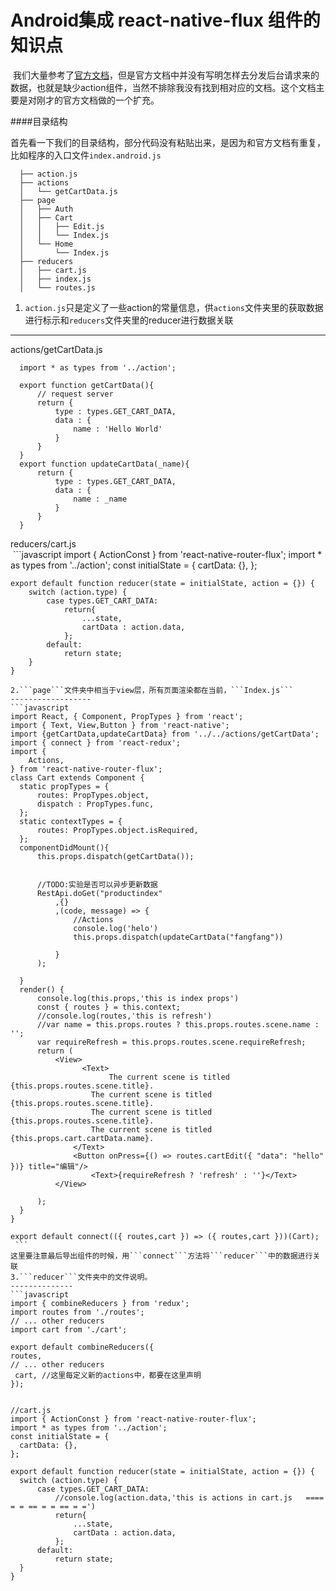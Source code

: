 # Android集成 react-native-flux 组件的知识点
  
  我们大量参考了[官方文档](https://github.com/aksonov/react-native-router-flux/blob/master/docs/REDUX_FLUX.md)，但是官方文档中并没有写明怎样去分发后台请求来的数据，也就是缺少action组件，当然不排除我没有找到相对应的文档。这个文档主要是对刚才的官方文档做的一个扩充。
  
####目录结构

首先看一下我们的目录结构，部分代码没有粘贴出来，是因为和官方文档有重复，比如程序的入口文件```index.android.js```
```
  ├── action.js
  ├── actions
  │   └── getCartData.js
  ├── page
  │   ├── Auth
  │   ├── Cart
  │   │   ├── Edit.js
  │   │   └── Index.js
  │   └── Home
  │       └── Index.js
  ├── reducers
  │   ├── cart.js
  │   ├── index.js
  │   └── routes.js
  ```
1. ```action.js```只是定义了一些action的常量信息，供```actions```文件夹里的获取数据进行标示和```reducers```文件夹里的reducer进行数据关联
---------------------
  actions/getCartData.js
  ```
    import * as types from '../action';

    export function getCartData(){
        // request server
        return {
            type : types.GET_CART_DATA,
            data : {
                name : 'Hello World'
            }
        }
    }
    export function updateCartData(_name){
        return {
            type : types.GET_CART_DATA,
            data : {
                name : _name
            }
        }
    }
  ```
  reducers/cart.js  
  ```javascript
    import { ActionConst } from 'react-native-router-flux';
    import * as types from '../action';
    const initialState = {
        cartData: {},
    };

    export default function reducer(state = initialState, action = {}) {
        switch (action.type) {
            case types.GET_CART_DATA:
                return{
                    ...state,
                    cartData : action.data,
                };    
            default:
                return state;
        }
    }
  ```
  2.```page```文件夹中相当于view层，所有页面渲染都在当前，```Index.js```
  ------------------
  ```javascript
  import React, { Component, PropTypes } from 'react';
  import { Text, View,Button } from 'react-native';
  import {getCartData,updateCartData} from '../../actions/getCartData';
  import { connect } from 'react-redux';
  import {
      Actions,
  } from 'react-native-router-flux';
  class Cart extends Component {
    static propTypes = {
        routes: PropTypes.object,
        dispatch : PropTypes.func,
    };
    static contextTypes = {
        routes: PropTypes.object.isRequired,
    };
    componentDidMount(){
        this.props.dispatch(getCartData());


        //TODO:实验是否可以异步更新数据
        RestApi.doGet("productindex"
            ,{}
            ,(code, message) => {
                //Actions
                console.log('helo')
                this.props.dispatch(updateCartData("fangfang"))
                
            }
        );

    }
    render() {
        console.log(this.props,'this is index props')
        const { routes } = this.context;
        //console.log(routes,'this is refresh')
        //var name = this.props.routes ? this.props.routes.scene.name : '';
        var requireRefresh = this.props.routes.scene.requireRefresh;
        return (
            <View>
                  <Text>
                        The current scene is titled {this.props.routes.scene.title}.
                    The current scene is titled {this.props.routes.scene.title}.
                    The current scene is titled {this.props.routes.scene.title}.
                    The current scene is titled {this.props.cart.cartData.name}.
                </Text>
                <Button onPress={() => routes.cartEdit({ "data": "hello" })} title="编辑"/>    
                    <Text>{requireRefresh ? 'refresh' : ''}</Text>
            </View>

        );
    }
}

export default connect(({ routes,cart }) => ({ routes,cart }))(Cart);
  ```
这里要注意最后导出组件的时候，用```connect```方法将```reducer```中的数据进行关联
3.```reducer```文件夹中的文件说明。
--------------
```javascript
import { combineReducers } from 'redux';
import routes from './routes';
// ... other reducers
import cart from './cart';

export default combineReducers({
  routes,
  // ... other reducers
  cart, //这里每定义新的actions中，都要在这里声明
});


//cart.js
import { ActionConst } from 'react-native-router-flux';
import * as types from '../action';
const initialState = {
    cartData: {},
};

export default function reducer(state = initialState, action = {}) {
    switch (action.type) {
        case types.GET_CART_DATA:
            //console.log(action.data,'this is actions in cart.js   ==== = = == = = == = =')
            return{
                ...state,
                cartData : action.data,
            };    
        default:
            return state;
    }
}

```

  
  
